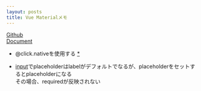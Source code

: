 ```yaml
---
layout: posts
title: Vue Materialメモ
---
```

[Github](https://github.com/marcosmoura/vue-material)  
[Document](https://vuematerial.github.io/#/)  

* @click.nativeを使用する [\*](https://vuematerial.github.io/#/changelog)  

* [input](https://vuematerial.github.io/#/components/input)でplaceholderはlabelがデフォルトでなるが、placeholderをセットするとplaceholderになる       
その場合、requiredが反映されない
